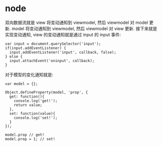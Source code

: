  # node

双向数据流就是 view 将变动通知到 viewmodel, 然后 viewmodel 对 model 更新. model 将变动通知到 viewmodel, 然后 viewmodel 对 view 更新.
接下来就是实现变动通知, view 的变动通知就是通过 input 的 input 事件:
```
var input = document.querySelector('input');
if(input.addEventListener) {
  input.addEventListener('input', callback, false);
} else {
  input.attachEvent('oninput', callback);
}
```
对于模型的变化通知就是:
```
var model = {};

Object.defineProperty(model, 'prop', {
  get: function(){
    console.log('get!');
    return value;
  },
  set: function(value){
    console.log('set!');
  }
});

model.prop // get!
model.prop = 1; // set!
```
